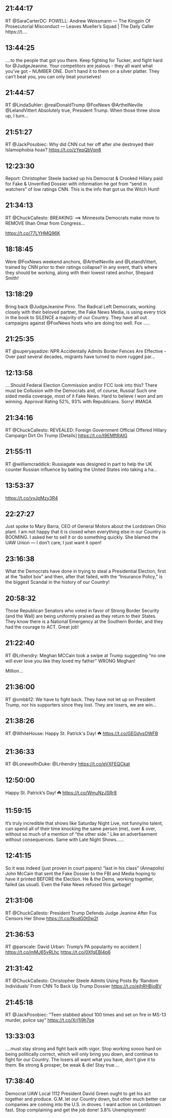 ## 21:44:17
RT @SaraCarterDC: POWELL: Andrew Weissmann — The Kingpin Of Prosecutorial Misconduct — Leaves Mueller’s Squad | The Daily Caller https://t.…
## 13:44:25
....to the people that got you there. Keep fighting for Tucker, and fight hard for @JudgeJeanine. Your competitors are jealous - they all want what you’ve got - NUMBER ONE. Don’t hand it to them on a silver platter. They can’t beat you, you can only beat yourselves!
## 21:44:57
RT @LindaSuhler: @realDonaldTrump @FoxNews @ArthelNeville @LelandVittert Absolutely true, President Trump. When those three show up, I turn…
## 21:51:27
RT @JackPosobiec: Why did CNN cut her off after she destroyed their Islamophobia hoax? https://t.co/zYepQbVqn8
## 12:23:30
Report: Christopher Steele backed up his Democrat &amp; Crooked Hillary paid for Fake &amp; Unverified Dossier with information he got from “send in watchers” of low ratings CNN. This is the info that got us the Witch Hunt!
## 21:34:13
RT @ChuckCallesto: BREAKING:  ==&gt; Minnesota Democrats make move to REMOVE Ilhan Omar from Congress...

https://t.co/77LYHMQ96K
## 18:18:45
Were @FoxNews weekend anchors, @ArthelNeville and @LelandVittert, trained by CNN prior to their ratings collapse? In any event, that’s where they should be working, along with their lowest rated anchor, Shepard Smith!
## 13:18:29
Bring back @JudgeJeanine Pirro. The Radical Left Democrats, working closely with their beloved partner, the Fake News Media, is using every trick in the book to SILENCE a majority of our Country. They have all out campaigns against @FoxNews hosts who are doing too well. Fox .....
## 21:25:35
RT @superyayadize: NPR Accidentally Admits Border Fences Are Effective - Over past several decades, migrants have turned to more rugged par…
## 12:13:58
....Should Federal Election Commission and/or FCC look into this? There must be Collusion with the Democrats and, of course, Russia! Such one sided media coverage, most of it Fake News. Hard to believe I won and am winning. Approval Rating 52%, 93% with Republicans. Sorry!  #MAGA
## 21:34:16
RT @ChuckCallesto: REVEALED: Foreign Government Official Offered Hillary Campaign Dirt On Trump [Details] https://t.co/t9EMftRAIG
## 21:55:11
RT @williamcraddick: Russiagate was designed in part to help the UK counter Russian influence by baiting the United States into taking a ha…
## 13:53:37
https://t.co/yvJpMzy3R4
## 22:27:27
Just spoke to Mary Barra, CEO of General Motors about the Lordstown Ohio plant. I am not happy that it is closed when everything else in our Country is BOOMING. I asked her to sell it or do something quickly. She blamed the UAW Union — I don’t care, I just want it open!
## 23:16:38
What the Democrats have done in trying to steal a Presidential Election, first at the “ballot box” and then, after that failed, with the “Insurance Policy,” is the biggest Scandal in the history of our Country!
## 20:58:32
Those Republican Senators who voted in favor of Strong Border Security (and the Wall) are being uniformly praised as they return to their States. They know there is a National Emergency at the Southern Border, and they had the courage to ACT. Great job!
## 21:22:40
RT @Lrihendry: Meghan MCCain took a swipe at Trump suggesting “no one will ever love you like they loved my father” WRONG Meghan! 

Million…
## 21:36:00
RT @vmbb12: We have to fight back. They have not let up on President Trump, nor his supporters since they lost. They are losers, we are win…
## 21:38:26
RT @WhiteHouse: Happy St. Patrick's Day! ☘️ https://t.co/GEGdysOWFB
## 21:36:33
RT @LonewolfnDuke: @Lrihendry https://t.co/eVXFEQCkat
## 12:50:00
Happy St. Patrick’s Day! ☘️ https://t.co/WmuNzJSRr8
## 11:59:15
It’s truly incredible that shows like Saturday Night Live, not funny/no talent, can spend all of their time knocking the same person (me), over &amp; over, without so much of a mention of “the other side.” Like an advertisement without consequences. Same with Late Night Shows......
## 12:41:15
So it was indeed (just proven in court papers) “last in his class” (Annapolis) John McCain that sent the Fake Dossier to the FBI and Media hoping to have it printed BEFORE the Election. He &amp; the Dems, working together, failed (as usual). Even the Fake News refused this garbage!
## 21:31:06
RT @ChuckCallesto: President Trump Defends Judge Jeanine After Fox Censors Her Show https://t.co/NodG0t0w2I
## 21:36:53
RT @parscale: David Urban: Trump’s PA popularity no accident | https://t.co/mMJ65vRLhc https://t.co/0XfqEBl4p6
## 21:31:42
RT @ChuckCallesto: Christopher Steele Admits Using Posts By ‘Random Individuals’ From CNN To Back Up Trump Dossier https://t.co/ejhRHBjoBV
## 21:45:18
RT @JackPosobiec: “Teen stabbed about 100 times and set on fire in MS-13 murder, police say” https://t.co/Xrj1j9h7qe
## 13:33:03
....must stay strong and fight back with vigor. Stop working soooo hard on being politically correct, which will only bring you down, and continue to fight for our Country. The losers all want what you have, don’t give it to them. Be strong &amp; prosper, be weak &amp; die! Stay true....
## 17:38:40
Democrat UAW Local 1112 President David Green ought to get his act together and produce. G.M. let our Country down, but other much better car companies are coming into the U.S. in droves. I want action on Lordstown fast. Stop complaining and get the job done! 3.8% Unemployment!
